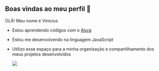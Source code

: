 ## Boas vindas ao meu perfil 💙

OLÁ! Meu nome é Vinicius

- Estou aprendendo códigos com o [Alura](https://www.alura.com.br)
- Estou me desenvolvendo na linguagem JavaScript
- Utilizo esse espaço para a minha organização e compartilhamento dos meus projetos desenvolvidos

  ![]( https://media1.tenor.com/m/h--XMJe7AFwAAAAC/neyney-neymar.gif)
  
  
  
